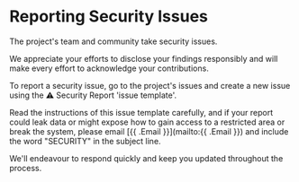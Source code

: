# **Reporting Security Issues**

The project's team and community take security issues.

We appreciate your efforts to disclose your findings responsibly
and will make every effort to acknowledge your contributions.

To report a security issue, go to the project's issues and create
a new issue using the ⚠️ Security Report 'issue template'.

Read the instructions of this issue template carefully, and if your report
could leak data or might expose how to gain access to a restricted area or
break the system, please email [{{ .Email }}](mailto:{{ .Email }})
and include the word "SECURITY" in the subject line.

We'll endeavour to respond quickly and keep you updated throughout the process.
